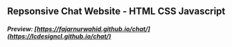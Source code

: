 ## Repsonsive Chat Website - HTML CSS Javascript
##### Preview: [https://fajarnurwahid.github.io/chat/](https://lcdesigncl.github.io/chat/)
